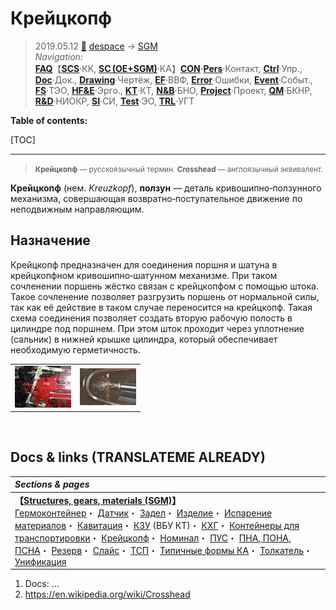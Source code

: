 # Крейцкопф
> 2019.05.12 [🚀](../../index/index.md) [despace](index.md) → [SGM](sc.md)  
> *Navigation:*  
> **[FAQ](faq.md)**【**[SCS](scs.md)**·КК, **[SC (OE+SGM)](sc.md)**·КА】**[CON](contact.md)·[Pers](person.md)**·Контакт, **[Ctrl](control.md)**·Упр., **[Doc](doc.md)**·Док., **[Drawing](drawing.md)**·Чертёж, **[EF](ef.md)**·ВВФ, **[Error](error.md)**·Ошибки, **[Event](event.md)**·Событ., **[FS](fs.md)**·ТЭО, **[HF&E](hfe.md)**·Эрго., **[KT](kt.md)**·КТ, **[N&B](nnb.md)**·БНО, **[Project](project.md)**·Проект, **[QM](qm.md)**·БКНР, **[R&D](rnd.md)**·НИОКР, **[SI](si.md)**·СИ, **[Test](test.md)**·ЭО, **[TRL](trl.md)**·УГТ

**Table of contents:**

[TOC]

---

> <small>**Крейцкопф** — русскоязычный термин. **Crosshead** — англоязычный эквивалент.</small>

**Крейцкопф** (нем. *Kreuzkopf*), **ползун** — деталь кривошипно‑ползунного механизма, совершающая возвратно‑поступательное движение по неподвижным направляющим.



## Назначение
Крейцкопф предназначен для соединения поршня и шатуна в крейцкопфном кривошипно‑шатунном механизме. При таком сочленении поршень жёстко связан с крейцкопфом с помощью штокa. Такое сочленение позволяет разгрузить поршень от нормальной силы, так как её действие в таком случае переносится на крейцкопф. Такая схема соединения позволяет создать вторую рабочую полость в цилиндре под поршнем. При этом шток проходит через уплотнение (сальник) в нижней крышке цилиндра, который обеспечивает необходимую герметичность.

| | |
|:-|:-|
|[![](f/sgm/kreuzkopf-01_thumb.webp)](f/sgm/kreuzkopf-01.webp)|[![](f/sgm/kreuzkopf-02_thumb.webp)](f/sgm/kreuzkopf-02.webp)|



<p style="page-break-after:always"> </p>

## Docs & links (TRANSLATEME ALREADY)
|*Sections & pages*|
|:-|
|**【[Structures, gears, materials (SGM)](sc.md)】**<br> [Гермоконтейнер](гермоконтейнер.md)・ [Датчик](sensor.md)・ [Задел](margin.md)・ [Изделие](unit.md)・ [Испарение материалов](matc.md)・ [Кавитация](cavitation.md)・ [КЗУ](cinu.md) (ВБУ КТ)・ [КХГ](cgs.md)・ [Контейнеры для транспортировки](ship_contain.md)・ [Крейцкопф](crosshead.md)・ [Номинал](nominal.md)・ [ПУС](lag.md)・ [ПНА, ПОНА, ПСНА](devd.md)・ [Резерв](reserve.md)・ [Слайс](слайс.md)・ [ТСП](tsp.md)・ [Типичные формы КА](sc.md)・ [Толкатель](толкатель.md)・ [Унификация](commonality.md)|

   1. Docs: …
   1. <https://en.wikipedia.org/wiki/Crosshead>
